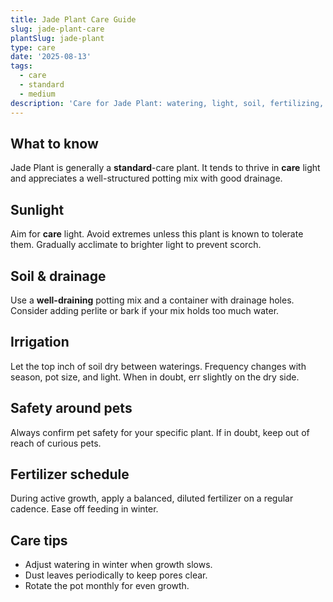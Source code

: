 ```yaml
---
title: Jade Plant Care Guide
slug: jade-plant-care
plantSlug: jade-plant
type: care
date: '2025-08-13'
tags:
  - care
  - standard
  - medium
description: 'Care for Jade Plant: watering, light, soil, fertilizing, and tips.'
---
```

## What to know
Jade Plant is generally a **standard**-care plant. It tends to thrive in **care** light and appreciates a well-structured potting mix with good drainage.

## Sunlight
Aim for **care** light. Avoid extremes unless this plant is known to tolerate them. Gradually acclimate to brighter light to prevent scorch.

## Soil & drainage
Use a **well-draining** potting mix and a container with drainage holes. Consider adding perlite or bark if your mix holds too much water.

## Irrigation
Let the top inch of soil dry between waterings. Frequency changes with season, pot size, and light. When in doubt, err slightly on the dry side.

## Safety around pets
Always confirm pet safety for your specific plant. If in doubt, keep out of reach of curious pets.

## Fertilizer schedule
During active growth, apply a balanced, diluted fertilizer on a regular cadence. Ease off feeding in winter.

## Care tips
- Adjust watering in winter when growth slows.
- Dust leaves periodically to keep pores clear.
- Rotate the pot monthly for even growth.
